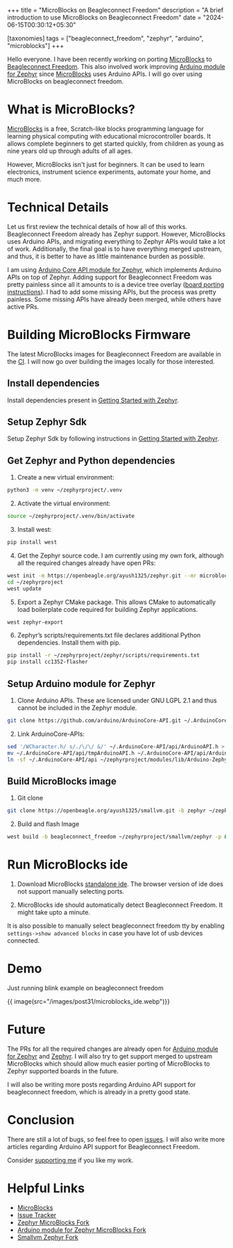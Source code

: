 +++
title = "MicroBlocks on Beagleconnect Freedom"
description = "A brief introduction to use MicroBlocks on Beagleconnect Freedom"
date = "2024-06-15T00:30:12+05:30"

[taxonomies]
tags = ["beagleconnect_freedom", "zephyr", "arduino", "microblocks"]
+++

Hello everyone. I have been recently working on porting [MicroBlocks](https://microblocks.fun/) to [Beagleconnect Freedom](https://www.beagleboard.org/boards/beagleconnect-freedom). This also involved work improving [Arduino module for Zephyr](https://github.com/zephyrproject-rtos/gsoc-2022-arduino-core) since [MicroBlocks](https://microblocks.fun/) uses Arduino APIs. I will go over using MicroBlocks on beagleconnect freedom.

<!-- more -->

# What is MicroBlocks?

[MicroBlocks](https://microblocks.fun/) is a free, Scratch-like blocks programming language for learning physical computing with educational microcontroller boards. It allows complete beginners to get started quickly, from children as young as nine years old up through adults of all ages.

However, MicroBlocks isn't just for beginners. It can be used to learn electronics, instrument science experiments, automate your home, and much more.

# Technical Details

Let us first review the technical details of how all of this works. Beagleconnect Freedom already has Zephyr support. However, MicroBlocks uses Arduino APIs, and migrating everything to Zephyr APIs would take a lot of work. Additionally, the final goal is to have everything merged upstream, and thus, it is better to have as little maintenance burden as possible.

I am using [Arduino Core API module for Zephyr](https://github.com/zephyrproject-rtos/gsoc-2022-arduino-core), which implements Arduino APIs on top of Zephyr. Adding support for Beagleconnect Freedom was pretty painless since all it amounts to is a device tree overlay ([board porting instructions](https://github.com/zephyrproject-rtos/gsoc-2022-arduino-core/blob/next/documentation/variants.md)). I had to add some missing APIs, but the process was pretty painless. Some missing APIs have already been merged, while others have active PRs.

# Building MicroBlocks Firmware

The latest MicroBlocks images for Beagleconnect Freedom are available in the [CI](https://openbeagle.org/ayush1325/zephyr/-/artifacts). I will now go over building the images locally for those interested.

## Install dependencies

Install dependencies present in [Getting Started with Zephyr](https://docs.zephyrproject.org/latest/develop/getting_started/index.html).

## Setup Zephyr Sdk

Setup Zephyr Sdk by following instructions in [Getting Started with Zephyr](https://docs.zephyrproject.org/latest/develop/getting_started/index.html).

## Get Zephyr and Python dependencies

1. Create a new virtual environment:

```bash
python3 -m venv ~/zephyrproject/.venv
```

2. Activate the virtual environment:

```bash
source ~/zephyrproject/.venv/bin/activate
```

3. Install west:

```bash
pip install west
```

4. Get the Zephyr source code. I am currently using my own fork, although all the required changes already have open PRs:

```bash
west init -m https://openbeagle.org/ayush1325/zephyr.git --mr microblocks ~/zephyrproject
cd ~/zephyrproject
west update
```

5. Export a Zephyr CMake package. This allows CMake to automatically load boilerplate code required for building Zephyr applications.

```bash
west zephyr-export
```

6. Zephyr’s scripts/requirements.txt file declares additional Python dependencies. Install them with pip.

```bash
pip install -r ~/zephyrproject/zephyr/scripts/requirements.txt
pip install cc1352-flasher
```

## Setup Arduino module for Zephyr

1. Clone Arduino APIs. These are licensed under GNU LGPL 2.1 and thus cannot be included in the Zephyr module.

```bash
git clone https://github.com/arduino/ArduinoCore-API.git ~/.ArduinoCore-API
```

2. Link ArduinoCore-APIs:

```bash
sed '/WCharacter.h/ s/./\/\/ &/' ~/.ArduinoCore-API/api/ArduinoAPI.h > ~/.ArduinoCore-API/api/tmpArduinoAPI.h
mv ~/.ArduinoCore-API/api/tmpArduinoAPI.h ~/.ArduinoCore-API/api/ArduinoAPI.h
ln -sf ~/.ArduinoCore-API/api ~/zephyrproject/modules/lib/Arduino-Zephyr-API/cores/arduino/.
```

## Build MicroBlocks image

1. Git clone

```bash
git clone https://openbeagle.org/ayush1325/smallvm.git -b zephyr ~/zephyrproject/
```

2. Build and flash Image

```bash
west build -b beagleconnect_freedom ~/zephyrproject/smallvm/zephyr -p && west flash
```

# Run MicroBlocks ide

1. Download MicroBlocks [standalone ide](https://microblocks.fun/download). The browser version of ide does not support manually selecting ports.

2. MicroBlocks ide should automatically detect Beagleconnect Freedom. It might take upto a minute.

It is also possible to manually select beagleconnect freedom tty by enabling `settings->show advanced blocks` in case you have lot of usb devices connected.

# Demo

Just running blink example on beagleconnect freedom

{{ image(src="/images/post31/microblocks_ide.webp")}}

# Future

The PRs for all the required changes are already open for [Arduino module for Zephyr](https://github.com/zephyrproject-rtos/gsoc-2022-arduino-core) and [Zephyr](https://www.zephyrproject.org/). I will also try to get support merged to upstream MicroBlocks which should allow much easier porting of MicroBlocks to Zephyr supported boards in the future.

I will also be writing more posts regarding Arduino API support for beagleconnect freedom, which is already in a pretty good state.

# Conclusion
There are still a lot of bugs, so feel free to open [issues](https://openbeagle.org/ayush1325/smallvm/-/issues). I will also write more articles regarding Arduino API support for Beagleconnect Freedom.

Consider [supporting me](@/pages/about.md) if you like my work.

# Helpful Links
- [MicroBlocks](https://microblocks.fun/)
- [Issue Tracker](https://openbeagle.org/ayush1325/smallvm/-/issues)
- [Zephyr MicroBlocks Fork](https://openbeagle.org/ayush1325/zephyr/-/tree/microblocks?ref_type=heads)
- [Arduino module for Zephyr MicroBlocks Fork](https://github.com/Ayush1325/gsoc-2022-arduino-core/tree/microblocks)
- [Smallvm Zephyr Fork](https://openbeagle.org/ayush1325/smallvm/-/tree/zephyr?ref_type=heads)
